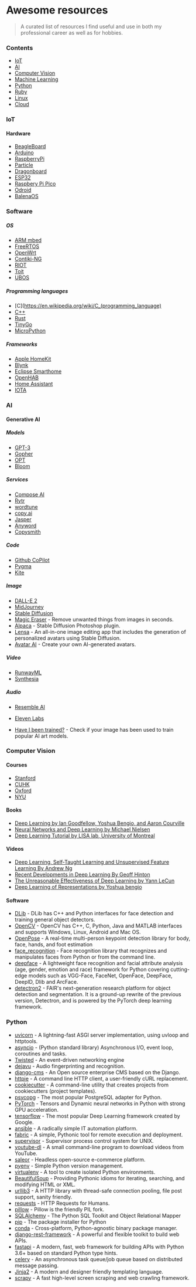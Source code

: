 # Awesome resources


> A curated list of resources I find useful and use in both my professional career as well as for hobbies.

### Contents

- [IoT](#iot)
- [AI](#ai)
- [Computer Vision](#computer-vision)
- [Machine Learning](#machine-learning)
- [Python](#python)
- [Ruby](#ruby)
- [Linux](#linux)
- [Cloud](#cloud)

### IoT
#### Hardware
- [BeagleBoard](https://beagleboard.org/bone)
- [Arduino](https://arduino.cc)
- [RaspberryPi](http://raspberrypi.org)
- [Particle](https://particle.io)
- [Dragonboard](https://developer.qualcomm.com/hardware/dragonboard-410c)
- [ESP32](https://www.espressif.com/en/products/hardware/esp32/overview)
- [Raspbery Pi Pico](https://www.raspberrypi.com/products/raspberry-pi-pico/)
- [Odroid](http://www.hardkernel.com/)
- [BalenaOS](https://www.balena.io/os/)


### Software
##### OS
- [ARM mbed](http://www.mbed.com/)
- [FreeRTOS](http://www.freertos.org/)
- [OpenWrt](https://openwrt.org/)
- [Contiki-NG](https://www.contiki-ng.org/)
- [RIOT](http://www.riot-os.org/)
- [Toit](https://toit.io/)
- [UBOS](https://ubos.net/)
##### Programming languages
- [C](https://en.wikipedia.org/wiki/C_(programming_language)
- [C++](https://en.wikipedia.org/wiki/C%2B%2B)
- [Rust](https://www.rust-lang.org/)
- [TinyGo](https://tinygo.org/)
- [MicroPython](https://docs.micropython.org/)
##### Frameworks
- [Apple HomeKit](https://developer.apple.com/homekit/)
- [Blynk](http://www.blynk.cc/)
- [Eclipse Smarthome](https://eclipse.org/smarthome/)
- [OpenHAB](http://www.openhab.org/)
- [Home Assistant](https://github.com/home-assistant/home-assistant)
- [IOTA](https://iota.org/)

### AI
#### Generative AI
##### Models
- [GPT-3](https://openai.com/api/)
- [Gopher](https://www.deepmind.com/blog/language-modelling-at-scale-gopher-ethical-considerations-and-retrieval)
- [OPT](https://huggingface.co/facebook/opt-350m)
- [Bloom](https://huggingface.co/docs/transformers/model_doc/bloom)
##### Services
- [Compose AI](https://www.compose.ai/)
- [Rytr](https://rytr.me/)
- [wordtune](https://www.wordtune.com/)
- [copy.ai](https://www.copy.ai/)
- [Jasper](https://www.jasper.ai/)
- [Anyword](https://anyword.com/)
- [Copysmith](https://copysmith.ai/)
##### Code
- [Github CoPilot](https://github.com/features/copilot)
- [Pygma](https://pygma.app/)
- [Kite](https://www.kite.com/)
##### Image
- [DALL-E 2](https://openai.com/dall-e-2/)
- [MidJourney](https://www.midjourney.com/)
- [Stable Diffusion](https://huggingface.co/CompVis/stable-diffusion-v1-4)
- [Magic Eraser](https://www.magiceraser.io/) - Remove unwanted things from images in seconds.
- [Alpaca](https://www.getalpaca.io/) - Stable Diffusion Photoshop plugin.
- [Lensa](https://prisma-ai.com/lensa) - An all-in-one image editing app that includes the generation of personalized avatars using Stable Diffusion.
- [Avatar AI](https://avatarai.me/) - Create your own AI-generated avatars.
##### Video
- [RunwayML](https://runwayml.com/)
- [Synthesia](https://www.synthesia.io/)
##### Audio
- [Resemble AI](https://www.resemble.ai/)
- [Eleven Labs](https://elevenlabs.io/)

- [Have I been trained?](https://haveibeentrained.com/) - Check if your image has been used to train popular AI art models.


### Computer Vision
#### Courses
- [Stanford](http://cs231n.stanford.edu/)
- [CUHK](https://piazza.com/cuhk.edu.hk/spring2015/eleg5040/home)
- [Oxford](https://www.cs.ox.ac.uk/people/nando.defreitas/machinelearning/)
- [NYU](http://cilvr.cs.nyu.edu/doku.php?id=courses:deeplearning2014:start)
#### Books
- [Deep Learning by Ian Goodfellow, Yoshua Bengio, and Aaron Courville](http://www.iro.umontreal.ca/~bengioy/dlbook/)
- [Neural Networks and Deep Learning by Michael Nielsen](http://neuralnetworksanddeeplearning.com/)
- [Deep Learning Tutorial by LISA lab, University of Montreal](http://deeplearning.net/tutorial/deeplearning.pdf)
#### Videos
- [Deep Learning, Self-Taught Learning and Unsupervised Feature Learning By Andrew Ng](https://www.youtube.com/watch?v=n1ViNeWhC24)
- [Recent Developments in Deep Learning By Geoff Hinton](https://www.youtube.com/watch?v=vShMxxqtDDs)
- [The Unreasonable Effectiveness of Deep Learning by Yann LeCun](https://www.youtube.com/watch?v=sc-KbuZqGkI)
- [Deep Learning of Representations by Yoshua bengio](https://www.youtube.com/watch?v=4xsVFLnHC_0)
#### Software
- [DLib](http://dlib.net/imaging.html) - DLib has C++ and Python interfaces for face detection and training general object detectors.
- [OpenCV](https://opencv.org/) - OpenCV has C++, C, Python, Java and MATLAB interfaces and supports Windows, Linux, Android and Mac OS.
- [OpenPose](https://github.com/CMU-Perceptual-Computing-Lab/openpose) - A real-time multi-person keypoint detection library for body, face, hands, and foot estimation
- [face_recognition](https://github.com/ageitgey/face_recognition) - Face recognition library that recognizes and manipulates faces from Python or from the command line.
- [deepface](https://github.com/serengil/deepface) - A lightweight face recognition and facial attribute analysis (age, gender, emotion and race) framework for Python covering cutting-edge models such as VGG-Face, FaceNet, OpenFace, DeepFace, DeepID, Dlib and ArcFace.
- [detectron2](https://github.com/facebookresearch/detectron2) - FAIR's next-generation research platform for object detection and segmentation. It is a ground-up rewrite of the previous version, Detectron, and is powered by the PyTorch deep learning framework.

### Python
- [uvicorn](https://github.com/encode/uvicorn) - A lightning-fast ASGI server implementation, using uvloop and httptools.
- [asyncio](https://docs.python.org/3/library/asyncio.html) - (Python standard library) Asynchronous I/O, event loop, coroutines and tasks.
- [Twisted](https://twisted.org/) - An event-driven networking engine
- [dejavu](https://github.com/worldveil/dejavu) - Audio fingerprinting and recognition.
- [django-cms](https://www.django-cms.org/en/) - An Open source enterprise CMS based on the Django.
- [httpie](https://github.com/httpie/httpie) -  A command line HTTP client, a user-friendly cURL replacement.
- [cookiecutter](https://github.com/audreyr/cookiecutter) - A command-line utility that creates projects from cookiecutters (project templates).
- [psycopg](http://initd.org/psycopg/) - The most popular PostgreSQL adapter for Python.
- [PyTorch](https://github.com/pytorch/pytorch) - Tensors and Dynamic neural networks in Python with strong GPU acceleration.
- [tensorflow](https://github.com/tensorflow/tensorflow) - The most popular Deep Learning framework created by Google.
- [ansible](https://github.com/ansible/ansible) - A radically simple IT automation platform.
- [fabric](https://github.com/fabric/fabric) - A simple, Pythonic tool for remote execution and deployment.
- [supervisor](https://github.com/Supervisor/supervisor) - Supervisor process control system for UNIX.
- [youtube-dl](https://rg3.github.io/youtube-dl/) - A small command-line program to download videos from YouTube.
- [saleor](https://saleor.io/) - Headless open-source e-commerce platform.
- [pyenv](https://github.com/pyenv/pyenv) - Simple Python version management.
- [virtualenv](https://github.com/pypa/virtualenv) - A tool to create isolated Python environments.
- [BeautifulSoup](https://www.crummy.com/software/BeautifulSoup/bs4/doc/) - Providing Pythonic idioms for iterating, searching, and modifying HTML or XML.
- [urllib3](https://github.com/shazow/urllib3) - A HTTP library with thread-safe connection pooling, file post support, sanity friendly.
- [requests](https://github.com/psf/requests) - HTTP Requests for Humans.
- [pillow](https://github.com/python-pillow/Pillow) - Pillow is the friendly PIL fork.
- [SQLAlchemy](https://www.sqlalchemy.org/) - The Python SQL Toolkit and Object Relational Mapper
- [pip](https://pip.pypa.io/en/stable/) - The package installer for Python
- [conda](https://github.com/conda/conda/) - Cross-platform, Python-agnostic binary package manager.
- [django-rest-framework](http://www.django-rest-framework.org/) - A powerful and flexible toolkit to build web APIs.
- [fastapi](https://github.com/tiangolo/fastapi) - A modern, fast, web framework for building APIs with Python 3.6+ based on standard Python type hints.
- [celery](https://docs.celeryproject.org/en/stable/) -  An asynchronous task queue/job queue based on distributed message passing.
- [Jinja2](https://github.com/pallets/jinja) - A modern and designer friendly templating language.
- [scrapy](https://scrapy.org/) - A fast high-level screen scraping and web crawling framework.